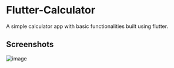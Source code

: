 # Flutter-Calculator
A simple calculator app with basic functionalities built using flutter.

## Screenshots

![image](https://user-images.githubusercontent.com/74766567/150685144-cf8e7409-a8e0-470e-b536-68b8577e8e16.png)

